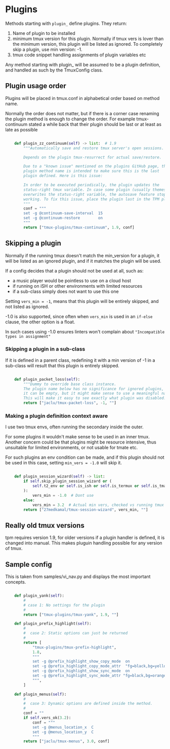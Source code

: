 # Plugins

Methods starting with `plugin_` define plugins. They return:

1. Name of plugin to be installed
1. minimum tmux version for this plugin. Normally if tmux vers is lover than
the minimum version, this plugin will be listed as ignored.
To completely skip a plugin, use min version: -1.
1. tmux code snippet handling assignments of plugin variables etc

Any method starting with plugin\_ will be assumed to be a plugin
definition, and handled as such by the TmuxConfig class.

## Plugin usage order

Plugins will be placed in tmux.conf in alphabetical order based on method name.

Normally the order does not matter, but if there is a corner case
renaming the plugin method is enough to change the order.
For example tmux-continuum stated a while back that their plugin
should be last or at least as late as possible

```python

    def plugin_zz_continuum(self) -> list:  # 1.9
        """Automatically save and restore tmux server's open sessions.

        Depends on the plugin tmux-resurrect for actual save/restore.

        Due to a "known issue" mentioned on the plugins GitHub page, this
        plugin method name is intended to make sure this is the last
        plugin defined. Here is this issue:

        In order to be executed periodically, the plugin updates the
        status-right tmux variable. In case some plugin (usually themes)
        overwrites the status-right variable, the autosave feature stops
        working. To fix this issue, place the plugin last in the TPM plugins list.
        """
        conf = """
        set -g @continuum-save-interval  15
        set -g @continuum-restore        on
        """
        return ["tmux-plugins/tmux-continuum", 1.9, conf]


```

## Skipping a plugin

Normally if the running tmux doesn't match the min_version for a plugin,
it will be listed as an ignored plugin, and if it matches the plugin will be used.

If a config decides that a plugin should not be used at all, such as:

- a music player would be pointless to use on a cloud host
- if running on iSH or other environments with limited resources
- if a sub-class simply does not want to use this one

Setting `vers_min = -1`, means that this plugin will be entirely skipped,
and not listed as ignored.

-1.0 is also supported, since often when `vers_min` is used in an `if-else` clause,
the other option is a float.

In such cases using -1.0 ensures linters won't
complain about `"Incompatible types in assignment"`

### Skipping a plugin in a sub-class

If it is defined in a parent class, redefining it with a min version of -1
in a sub-class will result that this plugin is entirely skipped.

```python

    def plugin_packet_loss(self):
        """Dummy to override base class instance.
        The plugin name below has no significance for ignored plugins,
        it can be empty, but it might make sense to use a meaningful name.
        This will make it easy to see exactly what plugin was disabled."""
        return ["jaclu/tmux-packet-loss", -1, ""]

```

### Making a plugin definition context aware

I use two tmux envs, often running the secondary inside the outer.

For some plugins it wouldn't make sense to be used in an inner tmux.
Another concern could be that plugins might be resource intensive, thus
unsuitable for limited environments, or not usable for tmate etc.

For such plugins an env condition can be made, and if this plugin should
not be used in this case, setting `min_vers = -1.0` will skip it.

```python

    def plugin_session_wizard(self) -> list:
        if self.skip_plugin_session_wizard or (
            self.t2_env or self.is_ish or self.is_termux or self.is_tmate
        ):
            vers_min = -1.0  # Dont use
        else:
            vers_min = 3.2  # Actual min vers, checked vs running tmux
        return ["27medkamal/tmux-session-wizard", vers_min, ""]

```

## Really old tmux versions

tpm requires version 1.9, for older versions if a plugin handler is
defined, it is changed into manual. This makes pluguin handling possible
for any version of tmux.

## Sample config

This is taken from samples/vi_nav.py and displays the most important concepts.

```python

    def plugin_yank(self):
        #
        # case 1: No settings for the plugin
        #
        return ["tmux-plugins/tmux-yank", 1.9, ""]

    def plugin_prefix_highlight(self):
        #
        #  case 2: Static options can just be returned
        #
        return [
            "tmux-plugins/tmux-prefix-highlight",
            1.8,
            """
            set -g @prefix_highlight_show_copy_mode  on
            set -g @prefix_highlight_copy_mode_attr  "fg=black,bg=yellow,bold"
            set -g @prefix_highlight_show_sync_mode  on
            set -g @prefix_highlight_sync_mode_attr "fg=black,bg=orange,blink,bold"
            """,
        ]

    def plugin_menus(self):
        #
        #  case 3: Dynamic options are defined inside the method.
        #
        conf = ""
        if self.vers_ok(3.2):
            conf = """
            set -g @menus_location_x  C
            set -g @menus_location_y  C
            """
        return ["jaclu/tmux-menus", 3.0, conf]

```
